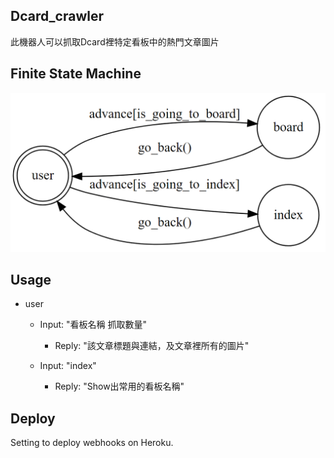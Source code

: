 ## Dcard_crawler
此機器人可以抓取Dcard裡特定看板中的熱門文章圖片

## Finite State Machine
![fsm](./img/fsm.png)

## Usage
* user
	* Input: "看板名稱 抓取數量"
		* Reply: "該文章標題與連結，及文章裡所有的圖片"

	* Input: "index"
		* Reply: "Show出常用的看板名稱"

## Deploy
Setting to deploy webhooks on Heroku.
